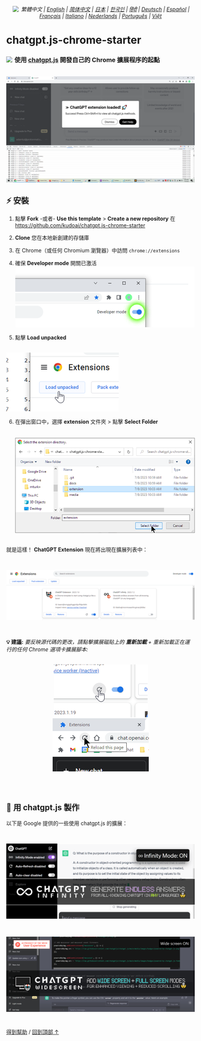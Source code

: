 <div align="center">

###### <a href="../"><img height=15 style="margin: 0 3px -2px" src="https://raw.githubusercontent.com/kudoai/chatgpt.js/0fc3060273fcff77d3e2ff968d5c74acdab62beb/media/images/icons/earth-americas-icon32.svg"></a> 繁體中文 | <a href="../..#readme">English</a> | <a href="../zh-cn#readme">简体中文</a> | <a href="../ja#readme">日本</a> | <a href="../ko#readme">한국인</a> | <a href="../hi#readme">हिंदी</a> | <a href="../de#readme">Deutsch</a> | <a href="../es#readme">Español</a> | <a href="../fr#readme">Français</a> | <a href="../it#readme">Italiano</a> | <a href="../nl#readme">Nederlands</a> | <a href="../pt#readme">Português</a> | <a href="../vi#readme">Việt</a>

</div>

# chatgpt.js-chrome-starter

<h3><img style="margin: 0 2px -1px 0" height=16 src="https://www.google.com/chrome/static/images/favicons/apple-icon-60x60.png"> 使用 <a href="https://github.com/kudoai/chatgpt.js">chatgpt.js</a> 開發自己的 Chrome 擴展程序的起點</h3>

<br>

<picture>
    <source type="image/webp" srcset="../../media/images/screenshots/extension-loaded.webp">
    <img src="../../media/images/screenshots/extension-loaded.png">
</picture>

## ⚡ 安裝

1. 點擊 **Fork** -或者- **Use this template** > **Create a new repository** 在 https://github.com/kudoai/chatgpt.js-chrome-starter

2. **Clone** 您在本地新創建的存儲庫

3. 在 Chrome（或任何 Chromium 瀏覽器）中訪問 `chrome://extensions`

4. 確保 **Developer mode** 開關已激活<br>
![](../../media/images/screenshots/developer-mode-toggle.png)

5. 點擊 **Load unpacked**<br><br>
<img src="../../media/images/screenshots/load-unpacked-button.png">
<br>

6. 在彈出窗口中，選擇 **extension** 文件夾 > 點擊 **Select Folder**<br><br><br>
<img src="../../media/images/screenshots/select-extension-folder.png"><br><br>

就是這樣！ **ChatGPT Extension** 現在將出現在擴展列表中：

<br>

![](../../media/images/screenshots/chatgpt-extension-in-list.png)

<br>

**💡 建議:** _要反映源代碼的更改，請點擊擴展磁貼上的 **重新加載** + 重新加載正在運行的任何 Chrome 選項卡擴展腳本:_

<div align="center">

<br>

<picture>
    <source type="image/webp" srcset="../../media/images/screenshots/reload-extension-button.webp">
    <img src="../../media/images/screenshots/reload-extension-button.png">
</picture>
<picture>
    <source type="image/webp" srcset="../../media/images/screenshots/reload-page-button.webp">
    <img src="../../media/images/screenshots/reload-page-button.png">
</picture>

<br><br>

</div>

## 🤖 用 chatgpt.js 製作

以下是 Google 提供的一些使用 chatgpt.js 的擴展：

<div align="center">

<br>

<a href="https://chatgptinfinity.com" target="_blank"><img width=777 src="https://raw.githubusercontent.com/adamlui/chatgpt-infinity/main/chrome/media/images/tiles/marquee-promo-tile-1400x560.png"></a>

<br>

<a href="https://chatgptwidescreen.com" target="_blank"><img width=777 src="https://raw.githubusercontent.com/adamlui/chatgpt-widescreen/main/chrome/media/images/tiles/marquee-promo-tile-1400x560.png"></a>

</div>

#

<a href="https://github.com/kudoai/chatgpt.js-chrome-starter/issues">得到幫助</a> / <a href="#">回到頂部 ↑</a>
